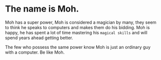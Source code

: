 <!-- ### Hi there 👋 -->

<!--
**juniorbuba/juniorbuba** is a ✨ _special_ ✨ repository because its `README.md` (this file) appears on your GitHub profile.

Here are some ideas to get you started:

- 🔭 I’m currently working on ...
- 🌱 I’m currently learning ...
- 👯 I’m looking to collaborate on ...
- 🤔 I’m looking for help with ...
- 💬 Ask me about ...
- 📫 How to reach me: ...
- 😄 Pronouns: ...
- ⚡ Fun fact: ...
-->

# The name is Moh.

Moh has a super power, Moh is considered a magician by many, they seem to think he speaks to computers and makes them do his bidding. Moh is happy, he has spent a lot of time mastering his ```magical skills``` and will spend years ahead getting better.

The few who possess the same power know Moh is just an ordinary guy with a computer. 
Be like Moh.